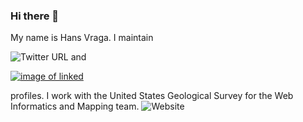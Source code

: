 ### Hi there 👋
My name is Hans Vraga. I maintain 

![Twitter URL](https://img.shields.io/twitter/url?label=Twitter&style=social&url=https%3A%2F%2Ftwitter.com%2Fhans_vraga) and <br />

[![image of linked](https://icon-library.com/images/linkedin-logo-icon/linkedin-logo-icon-5.jpg)](https://www.linkedin.com/in/hansvraga/) <br />

profiles. I work with the United States Geological Survey for the Web Informatics and Mapping team.
![Website](https://img.shields.io/website?down_message=offline&label=WIM&logo=WIM&style=for-the-badge&up_message=online&url=https%3A%2F%2Fwim.usgs.gov)

<!--
**HansVraga/HansVraga** is a ✨ _special_ ✨ repository because its `README.md` (this file) appears on your GitHub profile.

Here are some ideas to get you started:

- 🔭 I’m currently working on ...
- 🌱 I’m currently learning ...
- 👯 I’m looking to collaborate on ...
- 🤔 I’m looking for help with ...
- 💬 Ask me about ...
- 📫 How to reach me: ...
- 😄 Pronouns: ...
- ⚡ Fun fact: ...
-->
